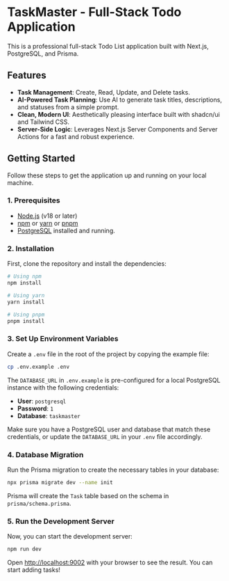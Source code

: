 # TaskMaster - Full-Stack Todo Application

This is a professional full-stack Todo List application built with Next.js, PostgreSQL, and Prisma.

## Features

- **Task Management**: Create, Read, Update, and Delete tasks.
- **AI-Powered Task Planning**: Use AI to generate task titles, descriptions, and statuses from a simple prompt.
- **Clean, Modern UI**: Aesthetically pleasing interface built with shadcn/ui and Tailwind CSS.
- **Server-Side Logic**: Leverages Next.js Server Components and Server Actions for a fast and robust experience.

## Getting Started

Follow these steps to get the application up and running on your local machine.

### 1. Prerequisites

- [Node.js](https://nodejs.org/en/) (v18 or later)
- [npm](https://www.npmjs.com/) or [yarn](https://yarnpkg.com/) or [pnpm](https://pnpm.io/)
- [PostgreSQL](https://www.postgresql.org/download/) installed and running.

### 2. Installation

First, clone the repository and install the dependencies:

```bash
# Using npm
npm install

# Using yarn
yarn install

# Using pnpm
pnpm install
```

### 3. Set Up Environment Variables

Create a `.env` file in the root of the project by copying the example file:

```bash
cp .env.example .env
```

The `DATABASE_URL` in `.env.example` is pre-configured for a local PostgreSQL instance with the following credentials:
- **User**: `postgresql`
- **Password**: `1`
- **Database**: `taskmaster`

Make sure you have a PostgreSQL user and database that match these credentials, or update the `DATABASE_URL` in your `.env` file accordingly.

### 4. Database Migration

Run the Prisma migration to create the necessary tables in your database:

```bash
npx prisma migrate dev --name init
```

Prisma will create the `Task` table based on the schema in `prisma/schema.prisma`.

### 5. Run the Development Server

Now, you can start the development server:

```bash
npm run dev
```

Open [http://localhost:9002](http://localhost:9002) with your browser to see the result. You can start adding tasks!
